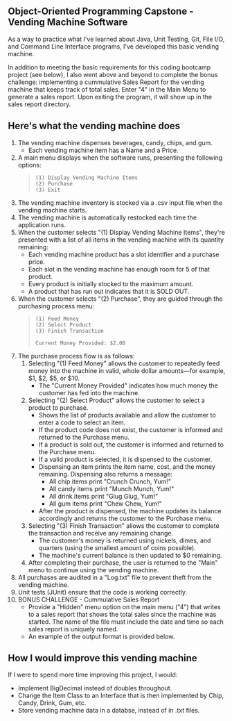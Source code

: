 ## Object-Oriented Programming Capstone - Vending Machine Software

As a way to practice what I've learned about Java, Unit Testing, Git, File I/O, 
and Command Line Interface programs, I've developed this basic vending machine.

In addition to meeting the basic requirements for this coding bootcamp project (see below), I 
also went above and beyond to complete the bonus challenge: implementing a cummulative 
Sales Report for the vending machine that keeps track of total sales. Enter "4" in the
Main Menu to generate a sales report. Upon exiting the program, it will show up in the 
sales report directory.

## Here's what the vending machine does

1. The vending machine dispenses beverages, candy, chips, and gum.
   - Each vending machine item has a Name and a Price.
2. A main menu displays when the software runs, presenting the following options:
    > ```
    > (1) Display Vending Machine Items
    > (2) Purchase
    > (3) Exit
    > ```
3. The vending machine inventory is stocked via a .csv input file when the vending machine
starts.
4. The vending machine is automatically restocked each time the application runs.
5. When the customer selects "(1) Display Vending Machine Items", they're presented
with a list of all items in the vending machine with its quantity remaining:
    - Each vending machine product has a slot identifier and a purchase price.
    - Each slot in the vending machine has enough room for 5 of that product.
    - Every product is initially stocked to the maximum amount.
    - A product that has run out indicates that it is SOLD OUT.
6. When the customer selects "(2) Purchase", they are guided through the purchasing
process menu:
    >```
    >(1) Feed Money
    >(2) Select Product
    >(3) Finish Transaction
    >
    > Current Money Provided: $2.00
    >```
7. The purchase process flow is as follows:
    1. Selecting "(1) Feed Money" allows the customer to repeatedly feed money into the
    machine in valid, whole dollar amounts—for example, $1, $2, $5, or $10.
        - The "Current Money Provided" indicates how much money the customer
        has fed into the machine.
    2. Selecting "(2) Select Product" allows the customer to select a product to
    purchase.
        - Shows the list of products available and allow the customer to enter
        a code to select an item.
        - If the product code does not exist, the customer is informed and returned
        to the Purchase menu.
        - If a product is sold out, the customer is informed and returned to the
        Purchase menu.
        - If a valid product is selected, it is dispensed to the customer.
        - Dispensing an item prints the item name, cost, and the money
        remaining. Dispensing also returns a message:
          - All chip items print "Crunch Crunch, Yum!"
          - All candy items print "Munch Munch, Yum!"
          - All drink items print "Glug Glug, Yum!"
          - All gum items print "Chew Chew, Yum!"
        - After the product is dispensed, the machine updates its balance
        accordingly and returns the customer to the Purchase menu.
    3. Selecting "(3) Finish Transaction" allows the customer to complete the
    transaction and receive any remaining change.
        - The customer's money is returned using nickels, dimes, and quarters
        (using the smallest amount of coins possible).
        - The machine's current balance is then updated to $0 remaining.
    4. After completing their purchase, the user is returned to the "Main" menu to
    continue using the vending machine.
8. All purchases are audited in a "Log.txt" file to prevent theft from the vending machine.
9. Unit tests (JUnit) ensure that the code is working correctly.
10. BONUS CHALLENGE - Cummulative Sales Report
    - Provide a "Hidden" menu option on the main menu ("4") that writes to a sales
    report that shows the total sales since the machine was started. The name of the
    file must include the date and time so each sales report is uniquely named.
    - An example of the output format is provided below.

## How I would improve this vending machine

If I were to spend more time improving this project, I would:

- Implement BigDecimal instead of doubles throughout.
- Change the Item Class to an Interface that is then implemented by Chip, Candy, Drink, Gum, etc.
- Store vending machine data in a databse, instead of in .txt files.
